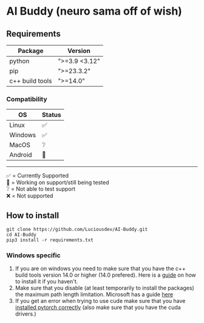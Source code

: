 # AI Buddy (neuro sama off of wish)

## Requirements

| **Package** | **Version**   |
|-------------|---------------|
| python      | ">=3.9 <3.12" |
| pip         | ">=23.3.2"    |
| c++ build tools | ">=14.0" |
### Compatibility
| OS      | Status  |
|---------|---------|
| Linux   | ✅       |
| Windows | ✅       |
| MacOS   | ❔       |
| Android | 🚧      |
------------
✅ = Currently Supported<br>
🚧 = Working on support/still being tested<br>
❔ = Not able to test support<br>
❌ = Not supported

## How to install

```commandline
git clone https://github.com/Luciousdev/AI-Buddy.git
cd AI-Buddy
pip3 install -r requirements.txt
```

### Windows specific
1. If you are on windows you need to make sure that you have the c++ build tools version 14.0 or higher (14.0 prefered).
Here is a [guide](https://stackoverflow.com/questions/64261546/how-to-solve-error-microsoft-visual-c-14-0-or-greater-is-required-when-inst) on how to install it if you haven't.
2. Make sure that you disable (at least temporarily to install the packages) the maximum path length limitation. Microsoft has a guide [here](https://learn.microsoft.com/en-us/windows/win32/fileio/maximum-file-path-limitation?tabs=powershell#enable-long-paths-in-windows-10-version-1607-and-later)
3. If you get an error when trying to use cude make sure that you have [installed pytorch correctly](https://stackoverflow.com/questions/57238344/i-have-a-gpu-and-cuda-installed-in-windows-10-but-pytorchs-torch-cuda-is-availa) (also make sure that you have the cuda drivers.)